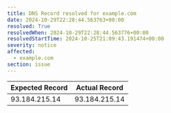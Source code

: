 ```yaml
---
title: DNS Record resolved for example.com
date: 2024-10-29T22:28:44.563763+00:00
resolved: True
resolvedWhen: 2024-10-29T22:28:44.563776+00:00
resolvedStartTime: 2024-10-25T21:09:43.191474+00:00
severity: notice
affected:
  - example.com
section: issue
---
```


| Expected Record  | Actual Record  |
|------------------|----------------|
| 93.184.215.14 | 93.184.215.14 |
